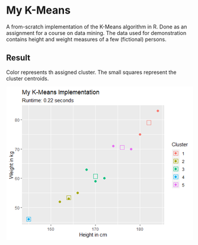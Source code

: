 # My K-Means
A from-scratch implementation of the K-Means algorithm in R.
Done as an assignment for a course on data mining.
The data used for demonstration contains height and weight measures of a few (fictional) persons.

## Result
Color represents th assigned cluster. The small squares represent the cluster centroids.

![alt text](kmeans_result.png "K-Means Result")

